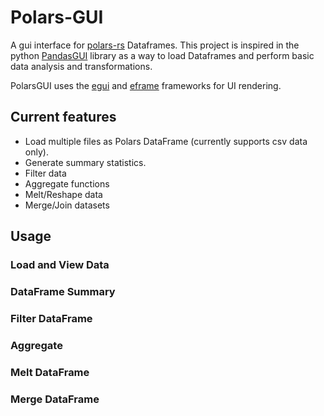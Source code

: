 # Polars-GUI

A gui interface for [polars-rs](https://www.pola.rs/) Dataframes. This project
is inspired in the python [PandasGUI](https://pypi.org/project/pandasgui/)
library as a way to load Dataframes and perform basic data analysis and 
transformations.

PolarsGUI uses the [egui](https://github.com/emilk/egui) and
[eframe](https://github.com/emilk/egui/tree/master/crates/eframe) frameworks
for UI rendering.

## Current features

* Load multiple files as Polars DataFrame (currently supports csv data only).
* Generate summary statistics.
* Filter data
* Aggregate functions
* Melt/Reshape data
* Merge/Join datasets

## Usage

### Load and View Data
### DataFrame Summary
### Filter DataFrame
### Aggregate
### Melt DataFrame
### Merge DataFrame
